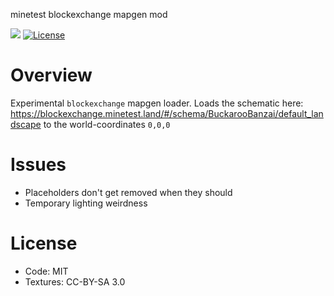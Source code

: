 minetest blockexchange mapgen mod

![](https://github.com/blockexchange/blockexchange_mapgen/workflows/luacheck/badge.svg)
[![License](https://img.shields.io/badge/License-MIT%20and%20CC%20BY--SA%203.0-green.svg)](license.txt)

# Overview

Experimental `blockexchange` mapgen loader.
Loads the schematic here: https://blockexchange.minetest.land/#/schema/BuckarooBanzai/default_landscape
to the world-coordinates `0,0,0`

# Issues

* Placeholders don't get removed when they should
* Temporary lighting weirdness

# License

* Code: MIT
* Textures: CC-BY-SA 3.0
